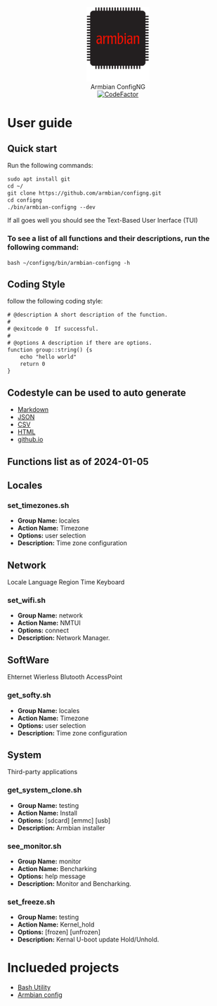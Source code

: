 
<p align="center">
    <img src="https://raw.githubusercontent.com/armbian/build/main/.github/armbian-logo.png" alt="Armbian logo" width="144">
    <br>
    Armbian ConfigNG
    <br>
    <a href="https://www.codefactor.io/repository/github/tearran/configng"><img src="https://www.codefactor.io/repository/github/tearran/configng/badge" alt="CodeFactor" /></a>
</p>

# User guide
## Quick start
Run the following commands:

    sudo apt install git
    cd ~/
    git clone https://github.com/armbian/configng.git
    cd configng
    ./bin/armbian-configng --dev

If all goes well you should see the Text-Based User Inerface (TUI)

### To see a list of all functions and their descriptions, run the following command:
~~~
bash ~/configng/bin/armbian-configng -h
~~~
## Coding Style
follow the following coding style:
~~~
# @description A short description of the function.
#
# @exitcode 0  If successful.
#
# @options A description if there are options.
function group::string() {s
    echo "hello world"
    return 0
}
~~~
## Codestyle can be used to auto generate
 - [Markdown](share/armbian-configng/readme.md)
 - [JSON](share/armbian-configng/data/armbian-configng.json)
 - [CSV](share/armbian-configng/data/armbian-configng.csv)
 - [HTML](share/armbian-configng/armbian-configng-table.html)
 - [github.io](//tearran/github.io/armbian-configng/index.html)
## Functions list as of 2024-01-05
## Locales


### set_timezones.sh

 - **Group Name:** locales
 - **Action Name:** Timezone
 - **Options:** user selection
 - **Description:** Time zone configuration

## Network
Locale Language Region Time Keyboard

### set_wifi.sh

 - **Group Name:** network
 - **Action Name:** NMTUI
 - **Options:** connect
 - **Description:** Network Manager.

## SoftWare
Ehternet Wierless Blutooth AccessPoint

### get_softy.sh

 - **Group Name:** locales
 - **Action Name:** Timezone
 - **Options:** user selection
 - **Description:** Time zone configuration

## System
Third-party applications

### get_system_clone.sh

 - **Group Name:** testing
 - **Action Name:** Install
 - **Options:** [sdcard] [emmc] [usb]
 - **Description:** Armbian installer

### see_monitor.sh

 - **Group Name:** monitor
 - **Action Name:** Bencharking
 - **Options:** help message
 - **Description:** Monitor and Bencharking.

### set_freeze.sh

 - **Group Name:** testing
 - **Action Name:** Kernel_hold
 - **Options:** [frozen] [unfrozen]
 - **Description:** Kernal U-boot update Hold/Unhold.


# Inclueded projects
- [Bash Utility](https://labbots.github.io/bash-utility)
- [Armbian config](https://github.com/armbian/config.git)

